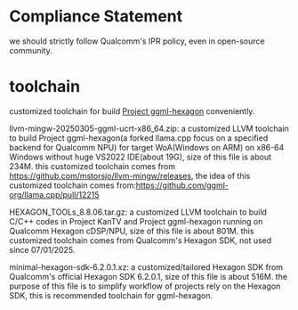 # Compliance Statement

we should strictly follow Qualcomm's IPR policy, even in open-source community.

# toolchain

customized toolchain for build [Project ggml-hexagon](https://github.com/zhouwg/ggml-hexagon) conveniently.


llvm-mingw-20250305-ggml-ucrt-x86_64.zip: a customized LLVM toolchain to build Project ggml-hexagon(a forked llama.cpp focus on a specified backend for Qualcomm NPU) for target WoA(Windows on ARM) on x86-64 Windows without huge VS2022 IDE(about 19G), size of this file is about 234M. this customized toolchain comes from https://github.com/mstorsjo/llvm-mingw/releases, the idea of this customized toolchain comes from:https://github.com/ggml-org/llama.cpp/pull/12215

HEXAGON_TOOLs_8.8.06.tar.gz: a customized LLVM toolchain to build C/C++ codes in Project KanTV and Project ggml-hexagon running on Qualcomm Hexagon cDSP/NPU, size of this file is about 801M. this customized toolchain comes from Qualcomm's Hexagon SDK, not used since 07/01/2025.


minimal-hexagon-sdk-6.2.0.1.xz: a customized/tailored Hexagon SDK from Qualcomm's official Hexagon SDK 6.2.0.1, size of this file is about 516M. the purpose of this file is to simplify workflow of projects rely on the Hexagon SDK, this is recommended toolchain for ggml-hexagon.
